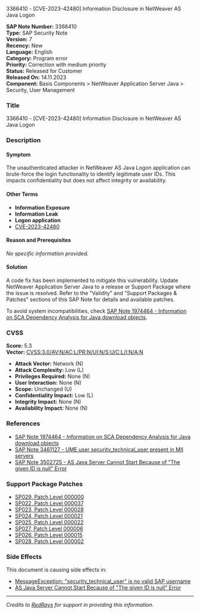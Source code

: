 3366410 - [CVE-2023-42480] Information Disclosure in NetWeaver AS Java Logon

**SAP Note Number:** 3366410  
**Type:** SAP Security Note  
**Version:** 7  
**Recency:** New  
**Language:** English  
**Category:** Program error  
**Priority:** Correction with medium priority  
**Status:** Released for Customer  
**Released On:** 14.11.2023  
**Component:** Basis Components > NetWeaver Application Server Java > Security, User Management  

### **Title**
3366410 - [CVE-2023-42480] Information Disclosure in NetWeaver AS Java Logon

### **Description**

#### **Symptom**
The unauthenticated attacker in NetWeaver AS Java Logon application can brute-force the login functionality to identify legitimate user IDs. This impacts confidentiality but does not affect integrity or availability.

#### **Other Terms**
- **Information Exposure**
- **Information Leak**
- **Logon application**
- [CVE-2023-42480](https://www.cve.org/CVERecord?id=CVE-2023-42480)

#### **Reason and Prerequisites**
_No specific information provided._

#### **Solution**
A code fix has been implemented to mitigate this vulnerability. Update NetWeaver Application Server Java to a release or Support Package where the issue is resolved. Refer to the "Validity" and "Support Packages & Patches" sections of this SAP Note for details and available patches.

To avoid system incompatibilities, check [SAP Note 1974464 - Information on SCA Dependency Analysis for Java download objects](https://me.sap.com/notes/1974464).

### **CVSS**
**Score:** 5.3  
**Vector:** [CVSS:3.0/AV:N/AC:L/PR:N/UI:N/S:U/C:L/I:N/A:N](https://www.first.org/cvss/calculator/3.0#CVSS:3.0/AV:N/AC:L/PR:N/UI:N/S:U/C:L/I:N/A:N)

- **Attack Vector:** Network (N)
- **Attack Complexity:** Low (L)
- **Privileges Required:** None (N)
- **User Interaction:** None (N)
- **Scope:** Unchanged (U)
- **Confidentiality Impact:** Low (L)
- **Integrity Impact:** None (N)
- **Availability Impact:** None (N)

### **References**
- [SAP Note 1974464 - Information on SCA Dependency Analysis for Java download objects](https://me.sap.com/notes/1974464)
- [SAP Note 3461127 - UME user security_technical_user present in MII servers](https://me.sap.com/notes/3461127)
- [SAP Note 3502725 - AS Java Server Cannot Start Because of "The given ID is null" Error](https://me.sap.com/notes/3502725)

### **Support Package Patches**
- [SP029, Patch Level 000000](https://userapps.support.sap.com/sap/support/swdc/notes?cvnr=73554900100200001452&support_package=SP029&patch_level=000000)
- [SP022, Patch Level 000037](https://userapps.support.sap.com/sap/support/swdc/notes?cvnr=73554900100200001452&support_package=SP022&patch_level=000037)
- [SP023, Patch Level 000028](https://userapps.support.sap.com/sap/support/swdc/notes?cvnr=73554900100200001452&support_package=SP023&patch_level=000028)
- [SP024, Patch Level 000021](https://userapps.support.sap.com/sap/support/swdc/notes?cvnr=73554900100200001452&support_package=SP024&patch_level=000021)
- [SP025, Patch Level 000022](https://userapps.support.sap.com/sap/support/swdc/notes?cvnr=73554900100200001452&support_package=SP025&patch_level=000022)
- [SP027, Patch Level 000006](https://userapps.support.sap.com/sap/support/swdc/notes?cvnr=73554900100200001452&support_package=SP027&patch_level=000006)
- [SP026, Patch Level 000015](https://userapps.support.sap.com/sap/support/swdc/notes?cvnr=73554900100200001452&support_package=SP026&patch_level=000015)
- [SP028, Patch Level 000002](https://userapps.support.sap.com/sap/support/swdc/notes?cvnr=73554900100200001452&support_package=SP028&patch_level=000002)

### **Side Effects**
This document is causing side effects in:
- [MessageException: "security_technical_user" is no valid SAP username](https://me.sap.com/notes/0003446428)
- [AS Java Server Cannot Start Because of "The given ID is null" Error](https://me.sap.com/notes/0003502725)

---

*Credits to [RedRays](https://redrays.io) for support in providing this information.*